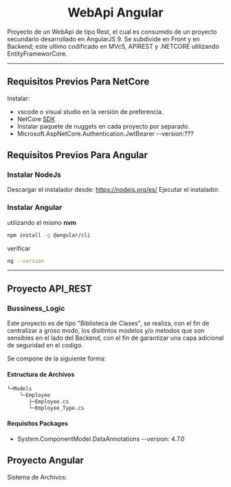 <p>
    <h1 align="center"> WebApi Angular </h1>
</p>

Proyecto de un WebApi de tipo Rest, el cual es consumido de un proyecto secundario desarrollado en AngularJS 9. Se subdivide en Front y en Backend; este ultimo codificado en MVc5, APIREST y .NETCORE utilizando EntityFrameworCore.

<hr>

## Requisitos Previos Para NetCore

Instalar:
* vscode o visual studio en la versión de preferencia.
* NetCore [SDK](https://dotnet.microsoft.com/download/dotnet-core)
* Instalar paquete de nuggets en cada proyecto por separado. 
* Microsoft.AspNetCore.Authentication.JwtBearer --version:???

## Requisitos Previos Para Angular

### Instalar NodeJs

Descargar el instalador desde: https://nodejs.org/es/
Ejecutar el instalador.

### Instalar Angular
utilizando el mismo **nvm**
```bash
npm install -g @angular/cli
```
verificar
```bash
ng --version
```

<hr>


## Proyecto API_REST


### Bussiness_Logic

Este proyecto es de tipo "Biblioteca de Clases", se realiza, con el fin de centralizar a groso modo, los disitintos modelos y/o metodos que son sensibles en el lado del Backend, con el fin de garantizar una capa adicional de seguridad en el codigo.

Se compone de la siguiente forma:

#### Estructura de Archivos

```bash
└─Models
    └─Employee
       ├─Employee.cs
       └─Employee_Type.cs
```
#### Requisitos Packages

* System.ComponentModel.DataAnnotations --version: 4.7.0

 <!-- * Microsoft.AspNetCore.Identity.EntityFrameworkCore --version:???
  * Microsoft.AspNetCore.Mvc.NewtonsoftJson --version:???
    * **VisualStudio PM>** `Install-Package Microsoft.AspNetCore.Mvc.NewtonsoftJson --Version 3.1.2`
    * **vscode CLI** `dotnet add package Microsoft.AspNetCore.Mvc.NewtonsoftJson --Version 3.1.2`
  * Microsoft.EntityFrameworkCore" --version:???
  * Microsoft.EntityFrameworkCore.InMemory --version:???
    * **VisualStudio PM>** `Install-Package Microsoft.EntityFrameworkCore.InMemory --Version 3.1`
    * **vscode CLI** 
    `dotnet add package Microsoft.EntityFrameworkCore.InMemory -Version 3.1`
  * Microsoft.EntityFrameworkCore.Sqlite --version:???
  * Microsoft.EntityFrameworkCore.SqlServer --version:???
  * Microsoft.EntityFrameworkCore.Tools --version:??? -->

## Proyecto Angular

Sistema de Archivos:

